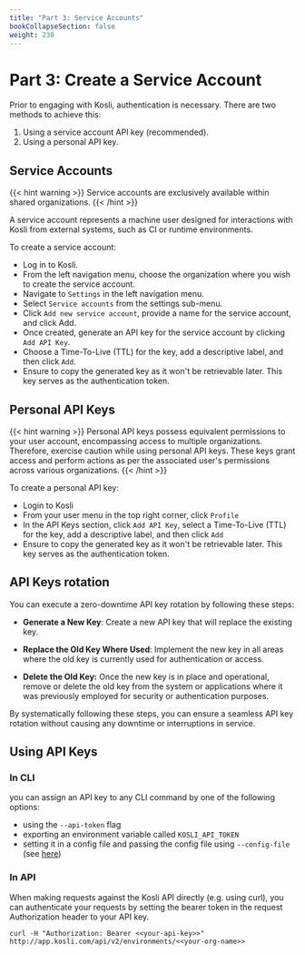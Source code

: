 ```yaml
---
title: "Part 3: Service Accounts"
bookCollapseSection: false
weight: 230
---
```

# Part 3: Create a Service Account

Prior to engaging with Kosli, authentication is necessary. There are two methods to achieve this:

1. Using a service account API key (recommended).
2. Using a personal API key.

## Service Accounts

{{< hint warning >}}
Service accounts are exclusively available within shared organizations.
{{< /hint >}}

A service account represents a machine user designed for interactions with Kosli from external systems, such as CI or runtime environments.

To create a service account:

- Log in to Kosli.
- From the left navigation menu, choose the organization where you wish to create the service account.
- Navigate to `Settings` in the left navigation menu.
- Select `Service accounts` from the settings sub-menu.
- Click `Add new service account`, provide a name for the service account, and click Add.
- Once created, generate an API key for the service account by clicking `Add API Key`.
- Choose a Time-To-Live (TTL) for the key, add a descriptive label, and then click `Add`.
- Ensure to copy the generated key as it won't be retrievable later. This key serves as the authentication token.


## Personal API Keys

{{< hint warning >}}
Personal API keys possess equivalent permissions to your user account, encompassing access to multiple organizations. Therefore, exercise caution while using personal API keys. These keys grant access and perform actions as per the associated user's permissions across various organizations.
{{< /hint >}}

To create a personal API key:
- Login to Kosli 
- From your user menu in the top right corner, click `Profile`
- In the API Keys section, click `Add API Key`, select a Time-To-Live (TTL) for the key, add a descriptive label, and then click `Add`
- Ensure to copy the generated key as it won't be retrievable later. This key serves as the authentication token.


## API Keys rotation

You can execute a zero-downtime API key rotation by following these steps:

- **Generate a New Key**: 
Create a new API key that will replace the existing key.

- **Replace the Old Key Where Used**: 
Implement the new key in all areas where the old key is currently used for authentication or access.

- **Delete the Old Key:**
Once the new key is in place and operational, remove or delete the old key from the system or applications where it was previously employed for security or authentication purposes.

By systematically following these steps, you can ensure a seamless API key rotation without causing any downtime or interruptions in service.


## Using API Keys

### In CLI

you can assign an API key to any CLI command by one of the following options:
- using the `--api-token` flag
- exporting an environment variable called `KOSLI_API_TOKEN`
- setting it in a config file and passing the config file using `--config-file` (see [here](/getting_started/install#assigning-flags-via-config-files))

### In API

When making requests against the Kosli API directly (e.g. using curl), you can authenticate your requests by setting the bearer token in the request Authorization header to your API key.

```shell
curl -H "Authorization: Bearer <<your-api-key>>" http://app.kosli.com/api/v2/environments/<<your-org-name>>
```